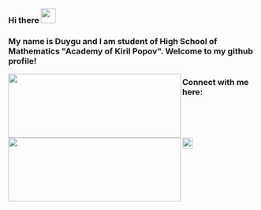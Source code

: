 ### Hi there <img src="https://user-images.githubusercontent.com/1303154/88677602-1635ba80-d120-11ea-84d8-d263ba5fc3c0.gif" width="30px">

### My name is Duygu and I am student of High School of Mathematics "Academy of Kiril Popov". Welcome to my github profile!

<img height="130" width="350" align="left"  src="https://github-readme-stats.vercel.app/api?username=duygu-rmdn&count_private=true&theme=tokyonight&hide=prs&show_icons=true"><img height="130" width="350" align="left"  src="https://github-readme-stats.vercel.app/api/top-langs/?username=duygu-rmdn&layout=compact&theme=tokyonight">

### Connect with me here:
 

[<img align="left" alt="duygu_rmdn | Instagram" width="22px" src="https://assets.stickpng.com/images/580b57fcd9996e24bc43c521.png" />][instagram]

[instagram]: https://www.instagram.com/duygu_rmdn


